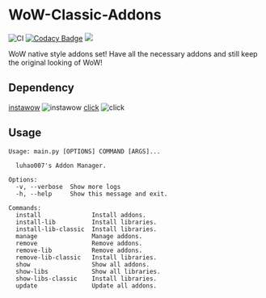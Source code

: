 # WoW-Classic-Addons
![CI](https://github.com/luhao007/WoW-Classic-Era-Addons/workflows/CI/badge.svg)
[![Codacy Badge](https://api.codacy.com/project/badge/Grade/5e8ef7c7df61433f836df9e296d3731d)](https://app.codacy.com/gh/luhao007/WoW-Classic-Era-Addons?utm_source=github.com&utm_medium=referral&utm_content=luhao007/WoW-Classic-Addons&utm_campaign=Badge_Grade_Settings)
[![](https://img.shields.io/badge/python-3-blue.svg)](https://www.python.org/download/)

WoW native style addons set! Have all the necessary addons and still keep the original looking of WoW!

## Dependency
[instawow](https://github.com/layday/instawow) ![instawow](https://img.shields.io/pypi/v/instawow)
[click](https://github.com/pallets/click) ![click](https://img.shields.io/pypi/v/click)

## Usage

```
Usage: main.py [OPTIONS] COMMAND [ARGS]...

  luhao007's Addon Manager.

Options:
  -v, --verbose  Show more logs
  -h, --help     Show this message and exit.

Commands:
  install              Install addons.
  install-lib          Install libraries.
  install-lib-classic  Install libraries.
  manage               Manage addons.
  remove               Remove addons.
  remove-lib           Remove addons.
  remove-lib-classic   Install libraries.
  show                 Show all addons.
  show-libs            Show all libraries.
  show-libs-classic    Install libraries.
  update               Update all addons.

```
